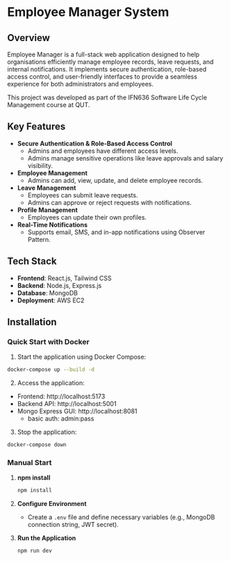 # Employee Manager System

## Overview
Employee Manager is a full-stack web application designed to help organisations efficiently manage employee records, leave requests, and internal notifications. It implements secure authentication, role-based access control, and user-friendly interfaces to provide a seamless experience for both administrators and employees.

This project was developed as part of the IFN636 Software Life Cycle Management course at QUT.

## Key Features
- **Secure Authentication & Role-Based Access Control**
  - Admins and employees have different access levels.
  - Admins manage sensitive operations like leave approvals and salary visibility.
- **Employee Management**
  - Admins can add, view, update, and delete employee records.
- **Leave Management**
  - Employees can submit leave requests.
  - Admins can approve or reject requests with notifications.
- **Profile Management**
  - Employees can update their own profiles.
- **Real-Time Notifications**
  - Supports email, SMS, and in-app notifications using Observer Pattern.

## Tech Stack
- **Frontend**: React.js, Tailwind CSS
- **Backend**: Node.js, Express.js
- **Database**: MongoDB
- **Deployment**: AWS EC2

## Installation

### Quick Start with Docker

1. Start the application using Docker Compose:
```bash
docker-compose up --build -d
```

2. Access the application:
- Frontend: http://localhost:5173
- Backend API: http://localhost:5001
- Mongo Express GUI: http://localhost:8081
  - basic auth: admin:pass

3. Stop the application:
```bash
docker-compose down
```

### Manual Start

1. **npm install**
   ```bash
   npm install
   ```

2. **Configure Environment**
   - Create a `.env` file and define necessary variables (e.g., MongoDB connection string, JWT secret).

3. **Run the Application**
   ```bash
   npm run dev
   ```
